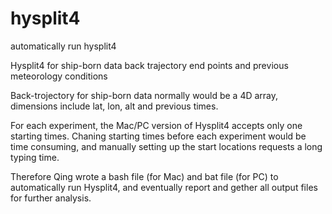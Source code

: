 # hysplit4
automatically run hysplit4

Hysplit4 for ship-born data back trajectory end points and previous meteorology conditions

Back-trojectory for ship-born data normally would be a 4D array, dimensions include lat, lon, alt and previous times.

For each experiment, the Mac/PC version of Hysplit4 accepts only one starting times. Chaning starting times before each experiment would be time consuming, and manually setting up the start locations requests a long typing time. 

Therefore Qing wrote a bash file (for Mac) and bat file (for PC) to automatically run Hysplit4, and eventually report and gether all output files for further analysis. 
